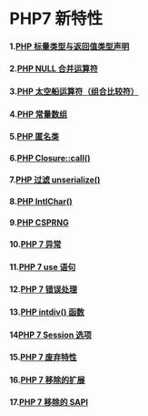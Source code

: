 # PHP7 新特性

#### 1.[PHP 标量类型与返回值类型声明](http://runoops.com/php7scalarreturn.html)
#### 2.[PHP NULL 合并运算符](http://runoops.com/php7coalescing.html)
#### 3.[PHP 太空船运算符（组合比较符）](http://runoops.com/php7spaceship.html)
#### 4.[PHP 常量数组](http://runoops.com/php7anonymous.html)
#### 5.[PHP 匿名类](http://runoops.com/php7constant.html)
#### 6.[PHP Closure::call()](http://runoops.com/php7closurecall.html)
#### 7.[PHP 过滤 unserialize()](http://runoops.com/php7unserialize.html)
#### 8.[PHP IntlChar()](http://runoops.com/php7intlchar.html)
#### 9.[PHP CSPRNG](http://runoops.com/php7csprng.html)
#### 10.[PHP 7 异常](http://runoops.com/php7exception.html)
#### 11.[PHP 7 use 语句](http://runoops.com/php7use.html)
#### 12.[PHP 7 错误处理](http://runoops.com/php7error.html)
#### 13.[PHP intdiv() 函数](http://runoops.com/php7intdiv.html)
#### 14[PHP 7 Session 选项](http://runoops.com/php7session.html)
#### 15.[PHP 7 废弃特性](http://runoops.com/php7deprecated.html)
#### 16.[PHP 7 移除的扩展](http://runoops.com/php7removedext.html)
#### 17.[PHP 7 移除的 SAPI](http://runoops.com/php7removesapi.html)
